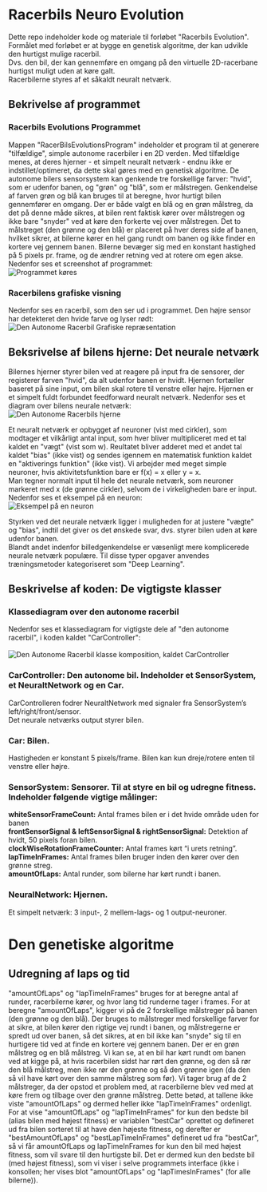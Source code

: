 # Racerbils Neuro Evolution
Dette repo indeholder kode og materiale til forløbet "Racerbils Evolution". </br>
Formålet med forløbet er at bygge en genetisk algoritme, der kan udvikle den hurtigst mulige racerbil. </br> 
Dvs. den bil, der kan gennemføre en omgang på den virtuelle 2D-racerbane hurtigst muligt uden at køre galt.</br>
Racerbilerne styres af et såkaldt neuralt netværk.

## Bekrivelse af programmet 
### Racerbils Evolutions Programmet
Mappen "RacerBilsEvolutionsProgram" indeholder et program til at generere "tilfældige", simple autonome racerbiler i en 2D verden. 
Med tilfældige menes, at deres hjerner - et simpelt neuralt netværk - endnu ikke er indstillet/optimeret, da dette skal gøres med en genetisk algoritme. 
De autonome bilers sensorsystem kan genkende tre forskellige farver: "hvid", som er udenfor banen, og "grøn" og "blå", som er målstregen.
Genkendelse af farven grøn og blå kan bruges til at beregne, hvor hurtigt bilen gennemfører en omgang. Der er både valgt en blå og en grøn målstreg, da det på denne måde sikres, at bilen rent faktisk kører over målstregen og ikke bare "snyder" ved at køre den forkerte vej over målstregen. Det to målstreget (den grønne og den blå) er placeret på hver deres side af banen, hvilket sikrer, at bilerne kører en hel gang rundt om banen og ikke finder en kortere vej gennem banen. 
Bilerne bevæger sig med en konstant hastighed på 5 pixels pr. frame, og de ændrer retning ved at rotere om egen akse. Nedenfor ses et screenshot af programmet:</br>
![Programmet køres](billeder/WorldOfRacerbiler.png)

### Racerbilens grafiske visning
Nedenfor ses en racerbil, som den ser ud i programmet. Den højre sensor har detekteret den hvide farve og lyser rødt:
![Den Autonome Racerbil Grafiske repræsentation](billeder/CarAndSensors.png)

## Beksrivelse af bilens hjerne: Det neurale netværk
Bilernes hjerner styrer bilen ved at reagere på input fra de sensorer, der registerer farven "hvid", da alt udenfor banen er hvidt.
Hjernen fortæller baseret på sine input, om bilen skal rotere til venstre eller højre.
Hjernen er et simpelt fuldt forbundet feedforward neuralt netværk. Nedenfor ses et diagram over bilens neurale netværk:</br>
![Den Autonome Racerbils hjerne](billeder/NN1.png)

Et neuralt netværk er opbygget af neuroner (vist med cirkler), som modtager et vilkårligt antal input, som hver bliver multipliceret med et tal kaldet en "vægt" (vist som w). Reultatet bliver adderet med et andet tal kaldet "bias" (ikke vist) og sendes igennem en matematisk funktion kaldet en "aktiverings funktion" (ikke vist). Vi arbejder med meget simple neuroner, hvis aktivitetsfunktion bare er f(x) = x eller y = x.</br>
Man tegner normalt input til hele det neurale netværk, som neuroner markeret med x (de grønne cirkler), selvom de i virkeligheden bare er input.</br>
Nedenfor ses et eksempel på en neuron:</br>
![Eksempel på en neuron](billeder/NeuronExample.png)

Styrken ved det neurale netværk ligger i muligheden for at justere "vægte" og "bias", indtil det giver os det ønskede svar, dvs. styrer bilen uden at køre udenfor banen.</br>
Blandt andet indenfor billedgenkendelse er væsenligt mere komplicerede neurale netværk populære. Til disse typer opgaver anvendes træningsmetoder kategoriseret som "Deep Learning". 

## Beskrivelse af koden: De vigtigste klasser
### Klassediagram over den autonome racerbil
Nedenfor ses et klassediagram for vigtigste dele af "den autonome racerbil", i koden kaldet "CarController":</br></br>
![Den Autonome Racerbil klasse komposition, kaldet CarController](billeder/CarControllerDiagram.png)
### CarController: Den autonome bil. Indeholder et SensorSystem, et NeuraltNetwork og en Car.
CarControlleren fodrer NeuraltNetwork  med signaler fra SensorSystem’s left/right/front/sensor. </br>
Det neurale netværks output styrer bilen.</br>
### Car: Bilen. 
Hastigheden er konstant 5 pixels/frame. Bilen kan kun dreje/rotere enten til venstre eller højre. </br>
### SensorSystem: Sensorer. Til at styre en bil og udregne fitness. Indeholder følgende vigtige målinger:
**whiteSensorFrameCount:**  Antal frames bilen er i det hvide område uden for banen</br>
**frontSensorSignal & leftSensorSignal & rightSensorSignal:** Detektion af hvidt, 50 pixels foran bilen.</br>
**clockWiseRotationFrameCounter:** Antal frames kørt  “i urets retning”.</br>
**lapTimeInFrames:** Antal frames bilen bruger inden den kører over den grønne streg.</br>
**amountOfLaps:** Antal runder, som bilerne har kørt rundt i banen.</br>

### NeuralNetwork: Hjernen. 
Et simpelt netværk: 3 input-, 2 mellem-lags- og 1 output-neuroner.</br>

# Den genetiske algoritme
## Udregning af laps og tid
"amountOfLaps" og "lapTimeInFrames" bruges for at beregne antal af runder, racerbilerne kører, og hvor lang tid runderne tager i frames. For at beregne "amountOfLaps", kigger vi på de 2 forskellige målstreger på banen (den grønne og den blå). Der bruges to målstreger med forskellige farver for at sikre, at bilen kører den rigtige vej rundt i banen, og målstregerne er spredt ud over banen, så det sikres, at en bil ikke kan "snyde" sig til en hurtigere tid ved at finde en kortere vej gennem banen.
Der er en grøn målstreg og en blå målstreg. Vi kan se, at en bil har kørt rundt om banen ved at kigge på, at hvis racerbilen sidst har rørt den grønne, og den så rør den blå målstreg, men ikke rør den grønne og så den grønne igen (da den så vil have kørt over den samme målstreg som før). Vi tager brug af de 2 målstreger, da der opstod et problem med, at racerbilerne blev ved med at køre frem og tilbage over den grønne målstreg. Dette betød, at tallene ikke viste "amountOfLaps" og dermed heller ikke "lapTimeInFrames" ordenligt.</br>
For at vise "amountOfLaps" og "lapTimeInFrames" for kun den bedste bil (alias bilen med højest fitness) er variablen "bestCar" oprettet og defineret ud fra bilen sorteret til at have den højeste fitness, og derefter er "bestAmountOfLaps" og "bestLapTimeInFrames" defineret ud fra "bestCar", så vi får amountOfLaps og lapTimeInFrames for kun den bil med højest fitness, som vil svare til den hurtigste bil. Det er dermed kun den bedste bil (med højest fitness), som vi viser i selve programmets interface (ikke i konsollen; her vises blot "amountOfLaps" og "lapTimesInFrames" (for alle bilerne)). 
